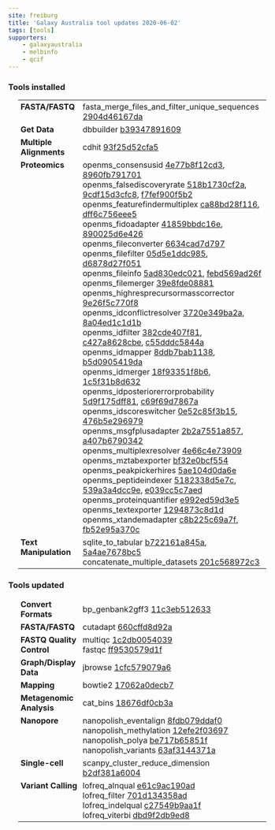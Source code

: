 ```yaml
---
site: freiburg
title: 'Galaxy Australia tool updates 2020-06-02'
tags: [tools]
supporters:
    - galaxyaustralia
    - melbinfo
    - qcif
---
```



<style>
  table {
    width: 100%;
    margin: 10px 20px;
  }
  table th {
    display: none;
  }
  td {
    padding: 3px 5px;
  }
  tr td:nth-child(1) {
    vertical-align: top;
    width: 25%;
  }
</style>

### Tools installed

| Section | Tool |
|---------|-----|
| **FASTA/FASTQ** | fasta_merge_files_and_filter_unique_sequences [2904d46167da](https://toolshed.g2.bx.psu.edu/view/galaxyp/fasta_merge_files_and_filter_unique_sequences/2904d46167da) |
| **Get Data** | dbbuilder [b39347891609](https://toolshed.g2.bx.psu.edu/view/galaxyp/dbbuilder/b39347891609) |
| **Multiple Alignments** | cdhit [93f25d52cfa5](https://toolshed.g2.bx.psu.edu/view/bebatut/cdhit/93f25d52cfa5) |
| **Proteomics** | openms_consensusid [4e77b8f12cd3](https://toolshed.g2.bx.psu.edu/view/galaxyp/openms_consensusid/4e77b8f12cd3), [8960fb791701](https://toolshed.g2.bx.psu.edu/view/galaxyp/openms_consensusid/8960fb791701)<br/>openms_falsediscoveryrate [518b1730cf2a](https://toolshed.g2.bx.psu.edu/view/galaxyp/openms_falsediscoveryrate/518b1730cf2a), [9cdf15d3cfc8](https://toolshed.g2.bx.psu.edu/view/galaxyp/openms_falsediscoveryrate/9cdf15d3cfc8), [f7fef900f5b2](https://toolshed.g2.bx.psu.edu/view/galaxyp/openms_falsediscoveryrate/f7fef900f5b2)<br/>openms_featurefindermultiplex [ca88bd28f116](https://toolshed.g2.bx.psu.edu/view/galaxyp/openms_featurefindermultiplex/ca88bd28f116), [dff6c756eee5](https://toolshed.g2.bx.psu.edu/view/galaxyp/openms_featurefindermultiplex/dff6c756eee5)<br/>openms_fidoadapter [41859bbdc16e](https://toolshed.g2.bx.psu.edu/view/galaxyp/openms_fidoadapter/41859bbdc16e), [890025d6e426](https://toolshed.g2.bx.psu.edu/view/galaxyp/openms_fidoadapter/890025d6e426)<br/>openms_fileconverter [6634cad7d797](https://toolshed.g2.bx.psu.edu/view/galaxyp/openms_fileconverter/6634cad7d797)<br/>openms_filefilter [05d5e1ddc985](https://toolshed.g2.bx.psu.edu/view/galaxyp/openms_filefilter/05d5e1ddc985), [d6878d27f051](https://toolshed.g2.bx.psu.edu/view/galaxyp/openms_filefilter/d6878d27f051)<br/>openms_fileinfo [5ad830edc021](https://toolshed.g2.bx.psu.edu/view/galaxyp/openms_fileinfo/5ad830edc021), [febd569ad26f](https://toolshed.g2.bx.psu.edu/view/galaxyp/openms_fileinfo/febd569ad26f)<br/>openms_filemerger [39e8fde08881](https://toolshed.g2.bx.psu.edu/view/galaxyp/openms_filemerger/39e8fde08881)<br/>openms_highresprecursormasscorrector [9e26f5c770f8](https://toolshed.g2.bx.psu.edu/view/galaxyp/openms_highresprecursormasscorrector/9e26f5c770f8)<br/>openms_idconflictresolver [3720e349ba2a](https://toolshed.g2.bx.psu.edu/view/galaxyp/openms_idconflictresolver/3720e349ba2a), [8a04ed1c1d1b](https://toolshed.g2.bx.psu.edu/view/galaxyp/openms_idconflictresolver/8a04ed1c1d1b)<br/>openms_idfilter [382cde407f81](https://toolshed.g2.bx.psu.edu/view/galaxyp/openms_idfilter/382cde407f81), [c427a8628cbe](https://toolshed.g2.bx.psu.edu/view/galaxyp/openms_idfilter/c427a8628cbe), [c55dddc5844a](https://toolshed.g2.bx.psu.edu/view/galaxyp/openms_idfilter/c55dddc5844a)<br/>openms_idmapper [8ddb7bab1138](https://toolshed.g2.bx.psu.edu/view/galaxyp/openms_idmapper/8ddb7bab1138), [b5d0905419da](https://toolshed.g2.bx.psu.edu/view/galaxyp/openms_idmapper/b5d0905419da)<br/>openms_idmerger [18f93351f8b6](https://toolshed.g2.bx.psu.edu/view/galaxyp/openms_idmerger/18f93351f8b6), [1c5f31b8d632](https://toolshed.g2.bx.psu.edu/view/galaxyp/openms_idmerger/1c5f31b8d632)<br/>openms_idposteriorerrorprobability [5d9f175dff81](https://toolshed.g2.bx.psu.edu/view/galaxyp/openms_idposteriorerrorprobability/5d9f175dff81), [c69f69d7867a](https://toolshed.g2.bx.psu.edu/view/galaxyp/openms_idposteriorerrorprobability/c69f69d7867a)<br/>openms_idscoreswitcher [0e52c85f3b15](https://toolshed.g2.bx.psu.edu/view/galaxyp/openms_idscoreswitcher/0e52c85f3b15), [476b5e296979](https://toolshed.g2.bx.psu.edu/view/galaxyp/openms_idscoreswitcher/476b5e296979)<br/>openms_msgfplusadapter [2b2a7551a857](https://toolshed.g2.bx.psu.edu/view/galaxyp/openms_msgfplusadapter/2b2a7551a857), [a407b6790342](https://toolshed.g2.bx.psu.edu/view/galaxyp/openms_msgfplusadapter/a407b6790342)<br/>openms_multiplexresolver [4e66c4e73909](https://toolshed.g2.bx.psu.edu/view/galaxyp/openms_multiplexresolver/4e66c4e73909)<br/>openms_mztabexporter [bf32e0bcf554](https://toolshed.g2.bx.psu.edu/view/galaxyp/openms_mztabexporter/bf32e0bcf554)<br/>openms_peakpickerhires [5ae104d0da6e](https://toolshed.g2.bx.psu.edu/view/galaxyp/openms_peakpickerhires/5ae104d0da6e)<br/>openms_peptideindexer [5182338d5e7c](https://toolshed.g2.bx.psu.edu/view/galaxyp/openms_peptideindexer/5182338d5e7c), [539a3a4dcc9e](https://toolshed.g2.bx.psu.edu/view/galaxyp/openms_peptideindexer/539a3a4dcc9e), [e039cc5c7aed](https://toolshed.g2.bx.psu.edu/view/galaxyp/openms_peptideindexer/e039cc5c7aed)<br/>openms_proteinquantifier [e992ed59d3e5](https://toolshed.g2.bx.psu.edu/view/galaxyp/openms_proteinquantifier/e992ed59d3e5)<br/>openms_textexporter [1294873c8d1d](https://toolshed.g2.bx.psu.edu/view/galaxyp/openms_textexporter/1294873c8d1d)<br/>openms_xtandemadapter [c8b225c69a7f](https://toolshed.g2.bx.psu.edu/view/galaxyp/openms_xtandemadapter/c8b225c69a7f), [fb52e95a370c](https://toolshed.g2.bx.psu.edu/view/galaxyp/openms_xtandemadapter/fb52e95a370c) |
| **Text Manipulation** | sqlite_to_tabular [b722161a845a](https://toolshed.g2.bx.psu.edu/view/iuc/sqlite_to_tabular/b722161a845a), [5a4ae7678bc5](https://toolshed.g2.bx.psu.edu/view/iuc/sqlite_to_tabular/5a4ae7678bc5)<br/>concatenate_multiple_datasets [201c568972c3](https://toolshed.g2.bx.psu.edu/view/mvdbeek/concatenate_multiple_datasets/201c568972c3) |

### Tools updated

| Section | Tool |
|---------|-----|
| **Convert Formats** | bp_genbank2gff3 [11c3eb512633](https://toolshed.g2.bx.psu.edu/view/iuc/bp_genbank2gff3/11c3eb512633) |
| **FASTA/FASTQ** | cutadapt [660cffd8d92a](https://toolshed.g2.bx.psu.edu/view/lparsons/cutadapt/660cffd8d92a) |
| **FASTQ Quality Control** | multiqc [1c2db0054039](https://toolshed.g2.bx.psu.edu/view/iuc/multiqc/1c2db0054039)<br/>fastqc [ff9530579d1f](https://toolshed.g2.bx.psu.edu/view/devteam/fastqc/ff9530579d1f) |
| **Graph/Display Data** | jbrowse [1cfc579079a6](https://toolshed.g2.bx.psu.edu/view/iuc/jbrowse/1cfc579079a6) |
| **Mapping** | bowtie2 [17062a0decb7](https://toolshed.g2.bx.psu.edu/view/devteam/bowtie2/17062a0decb7) |
| **Metagenomic Analysis** | cat_bins [18676df0cb3a](https://toolshed.g2.bx.psu.edu/view/iuc/cat_bins/18676df0cb3a) |
| **Nanopore** | nanopolish_eventalign [8fdb079ddaf0](https://toolshed.g2.bx.psu.edu/view/bgruening/nanopolish_eventalign/8fdb079ddaf0)<br/>nanopolish_methylation [12efe2f03697](https://toolshed.g2.bx.psu.edu/view/bgruening/nanopolish_methylation/12efe2f03697)<br/>nanopolish_polya [be717b65851f](https://toolshed.g2.bx.psu.edu/view/bgruening/nanopolish_polya/be717b65851f)<br/>nanopolish_variants [63af3144371a](https://toolshed.g2.bx.psu.edu/view/bgruening/nanopolish_variants/63af3144371a) |
| **Single-cell** | scanpy_cluster_reduce_dimension [b2df381a6004](https://toolshed.g2.bx.psu.edu/view/iuc/scanpy_cluster_reduce_dimension/b2df381a6004) |
| **Variant Calling** | lofreq_alnqual [e61c9ac190ad](https://toolshed.g2.bx.psu.edu/view/iuc/lofreq_alnqual/e61c9ac190ad)<br/>lofreq_filter [701d134358ad](https://toolshed.g2.bx.psu.edu/view/iuc/lofreq_filter/701d134358ad)<br/>lofreq_indelqual [c27549b9aa1f](https://toolshed.g2.bx.psu.edu/view/iuc/lofreq_indelqual/c27549b9aa1f)<br/>lofreq_viterbi [dbd9f2db9ed8](https://toolshed.g2.bx.psu.edu/view/iuc/lofreq_viterbi/dbd9f2db9ed8) |
